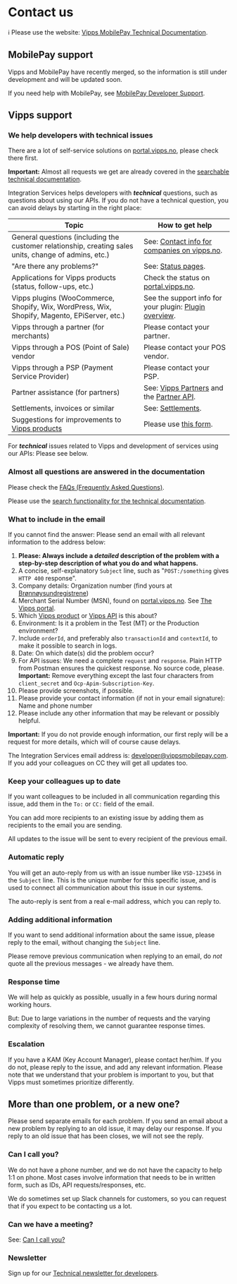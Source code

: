 <!-- START_METADATA
---
title: Contact us
sidebar_label: Contact us
sidebar_position: 110
pagination_next: null
pagination_prev: null
---
END_METADATA -->

# Contact us

<!-- START_COMMENT -->

ℹ️ Please use the website:
[Vipps MobilePay Technical Documentation](https://developer.vippsmobilepay.com/docs/vipps-developers/contact).

<!-- END_COMMENT -->

## MobilePay support

Vipps and MobilePay have recently merged, so the information is still under development and will be updated soon.

If you need help with MobilePay, see [MobilePay Developer Support](https://developer.mobilepay.dk/docs/support).

## Vipps support

### We help developers with technical issues

There are a lot of self-service solutions on
[portal.vipps.no](https://portal.vipps.no),
please check there first.

**Important:** Almost all requests we get are already covered in the
[searchable technical documentation](https://developer.vippsmobilepay.com/search).

Integration Services helps developers with _**technical**_ questions, such as questions about using our APIs.
If you do not have a technical question, you can avoid delays by starting in the right place:

| Topic | How to get help |
|--------|----------------|
| General questions (including the customer relationship, creating sales units, change of admins, etc.) | See: [Contact info for companies on vipps.no](https://www.vipps.no/kontakt-oss/bedrift/). |
| "Are there any problems?"  | See: [Status pages](./developer-resources/status-pages). |
| Applications for Vipps products (status, follow-ups, etc.) | Check the status on [portal.vipps.no](https://portal.vipps.no). |
| Vipps plugins (WooCommerce, Shopify, Wix, WordPress, Wix, Shopify, Magento, EPiServer, etc.)         | See the support info for your plugin: [Plugin overview](https://developer.vippsmobilepay.com/docs/vipps-plugins). |
| Vipps through a partner (for merchants) | Please contact your partner. |
| Vipps through a POS (Point of Sale) vendor | Please contact your POS vendor. |
| Vipps through a PSP (Payment Service Provider) | Please contact your PSP. |
| Partner assistance (for partners) | See: [Vipps Partners](https://developer.vippsmobilepay.com/docs/vipps-partner) and the [Partner API](https://developer.vippsmobilepay.com/docs/APIs/partner-api). |
| Settlements, invoices or similar | See: [Settlements](./settlements/README.md). |
| Suggestions for improvements to [Vipps products](https://www.vipps.no/produkter-og-tjenester/bedrift/)  | Please use [this form](https://www.vipps.no/kontakt-oss/bedrift/). |

For _**technical**_ issues related to Vipps and development of services using our APIs: Please see below.

### Almost all questions are answered in the documentation

Please check the
[FAQs (Frequently Asked Questions)](https://developer.vippsmobilepay.com/docs/vipps-developers/faqs).

Please use the
[search functionality for the technical documentation](https://developer.vippsmobilepay.com/search).

### What to include in the email

If you cannot find the answer: Please send an email with all relevant
information to the address below:

1. **Please: Always include a _detailed_ description of the problem with a step-by-step description of what you do and what happens.**
2. A concise, self-explanatory `Subject` line, such as "`POST:/something` gives `HTTP 400` response".
3. Company details: Organization number (find yours at [Brønnøysundregistrene](https://brreg.no))
4. Merchant Serial Number (MSN), found on [portal.vipps.no](https://portal.vipps.no).
   See
   [The Vipps portal](https://developer.vippsmobilepay.com/docs/vipps-developers/developer-resources/portal).
5. Which
   [Vipps product](https://www.vipps.no/produkter-og-tjenester/bedrift/)
   or
   [Vipps API](https://developer.vippsmobilepay.com/docs/APIs)
   is this about?
6. Environment: Is it a problem in the Test (MT) or the Production environment?
7. Include `orderId`, and preferably also `transactionId` and `contextId`, to make it possible to search in logs.
8. Date: On which date(s) did the problem occur?
9. For API issues: We need a complete `request` and `response`.
   Plain HTTP from Postman ensures the quickest response.
   No source code, please.
   **Important:** Remove everything except the last four characters from
   `client_secret` and `Ocp-Apim-Subscription-Key`.
10. Please provide screenshots, if possible.
11. Please provide your contact information (if not in your email signature): Name and phone number
12. Please include any other information that may be relevant or possibly helpful.

**Important:** If you do not provide enough information, our first reply will
be a request for more details, which will of course cause delays.

The Integration Services email address is: developer@vippsmobilepay.com.
If you add your colleagues on CC they will get all updates too.

### Keep your colleagues up to date

If you want colleagues to be included in all communication regarding this issue,
add them in the `To:` or `CC:` field of the email.

You can add more recipients to an existing issue by adding them as recipients
to the email you are sending.

All updates to the issue will be sent to every recipient of the previous email.

### Automatic reply

You will get an auto-reply from us with an issue number like `VSD-123456` in
the `Subject` line. This is the unique number for this specific issue, and is
used to connect all communication about this issue in our systems.

The auto-reply is sent from a real e-mail address, which you can reply to.

### Adding additional information

If you want to send additional information about the same issue,
please reply to the email, without changing the `Subject` line.

Please remove previous communication when replying to an email, do _not_ quote
all the previous messages - we already have them.

### Response time

We will help as quickly as possible, usually in a few hours during normal
working hours.

But: Due to large variations in the number of requests and the
varying complexity of resolving them, we cannot guarantee response times.

### Escalation

If you have a KAM (Key Account Manager), please contact her/him.
If you do not, please reply to the issue, and add any relevant information.
Please note that we understand that your problem is important to you,
but that Vipps must sometimes prioritize differently.

## More than one problem, or a new one?

Please send separate emails for each problem. If you send an email about a
new problem by replying to an old issue, it may delay our response.
If you reply to an old issue that has been closes, we will not see the reply.

### Can I call you?

We do not have a phone number, and we do not have the capacity to
help 1:1 on phone. Most cases involve information that needs to be in written form,
such as IDs, API requests/responses, etc.

We do sometimes set up Slack channels for customers, so you can request that if
you expect to be contacting us a lot.

### Can we have a meeting?

See: [Can I call you?](#can-i-call-you)

### Newsletter

Sign up for our [Technical newsletter for developers](./newsletters/README.md).

